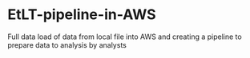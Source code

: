 # EtLT-pipeline-in-AWS
Full data load of data from local file into AWS and creating a pipeline to prepare data to analysis by analysts
